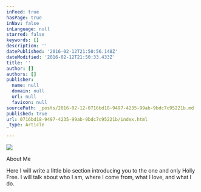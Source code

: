```yaml
---
inFeed: true
hasPage: true
inNav: false
inLanguage: null
starred: false
keywords: []
description: ''
datePublished: '2016-02-12T21:50:56.148Z'
dateModified: '2016-02-12T21:50:33.433Z'
title: ''
author: []
authors: []
publisher:
  name: null
  domain: null
  url: null
  favicon: null
sourcePath: _posts/2016-02-12-0716bd18-9497-4235-99ab-9bdc7c95221b.md
published: true
url: 0716bd18-9497-4235-99ab-9bdc7c95221b/index.html
_type: Article

---
```

![](https://the-grid-user-content.s3-us-west-2.amazonaws.com/2576a3f6-977b-4f52-92d5-153e794de9c7.jpg)

About Me

Here I will write a little bio section introducing you to the one and only Holly Free. I will talk about who I am, where I come from, what I love, and what I do.